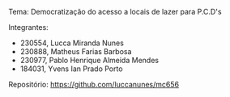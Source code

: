 Tema: Democratização do acesso a locais de lazer para P.C.D's

Integrantes:
- 230554, Lucca Miranda Nunes
- 230888, Matheus Farias Barbosa
- 230977, Pablo Henrique Almeida Mendes
- 184031, Yvens Ian Prado Porto

Repositório: https://github.com/luccanunes/mc656